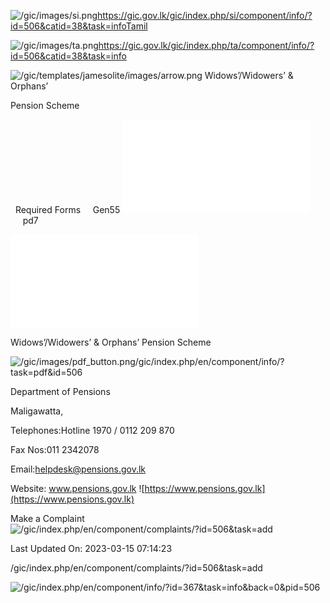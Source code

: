 <!-- Source: https://gic.gov.lk/gic/index.php/en/component/info/?id=506&catid=38&task=info -->

![/gic/images/si.png](/gic/images/si.png)https://gic.gov.lk/gic/index.php/si/component/info/?id=506&catid=38&task=infoTamil

![/gic/images/ta.png](/gic/images/ta.png)https://gic.gov.lk/gic/index.php/ta/component/info/?id=506&catid=38&task=info

![/gic/templates/jamesolite/images/arrow.png](/gic/templates/jamesolite/images/arrow.png) Widows’/Widowers’ & Orphans’

Pension Scheme

  Required Forms     Gen55 ![/gic/pdf/PensionersGen55.pdf](/gic/pdf/PensionersGen55.pdf)     pd7

![/gic/pdf/PensionersGen55.pdf](/gic/pdf/PensionersGen55.pdf)

Widows’/Widowers’ & Orphans’ Pension Scheme

![/gic/images/pdf_button.png](/gic/images/pdf_button.png)/gic/index.php/en/component/info/?task=pdf&id=506

Department of Pensions

Maligawatta,

Telephones:Hotline 1970 / 0112 209 870

Fax Nos:011 2342078

Email:helpdesk@pensions.gov.lk

Website: www.pensions.gov.lk ![https://www.pensions.gov.lk](https://www.pensions.gov.lk)

Make a Complaint ![/gic/index.php/en/component/complaints/?id=506&task=add](/gic/index.php/en/component/complaints/?id=506&task=add)

Last Updated On: 2023-03-15 07:14:23

/gic/index.php/en/component/complaints/?id=506&task=add

![/gic/index.php/en/component/info/?id=367&task=info&back=0&pid=506](/gic/index.php/en/component/info/?id=367&task=info&back=0&pid=506)